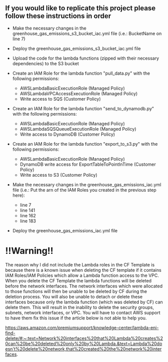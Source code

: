 ## If you would like to replicate this project please follow these instructions in order
- Make the necessary changes in the greenhouse_gas_emissions_s3_bucket_iac.yml file (i.e.: BucketName on line 7)
- Deploy the greenhouse_gas_emissions_s3_bucket_iac.yml file
- Upload the code for the lambda functions (zipped with their necessary dependencies) to the S3 bucket


- Create an IAM Role for the lambda function "pull_data.py" with the following permissions:
  
  - AWSLambdaBasicExecutionRole (Managed Policy)
  - AWSLambdaVPCAccessExecutionRole (Managed Policy)
  - Write access to SQS (Customer Policy)
  
- Create an IAM Role for the lambda function "send_to_dynamodb.py" with the following permissions:
  
  - AWSLambdaBasicExecutionRole (Managed Policy)
  - AWSLambdaSQSQueueExecutionRole (Managed Policy)
  - Write access to DynamoDB (Customer Policy)
  
- Create an IAM Role for the lambda function "export_to_s3.py" with the following permissions:
  
  - AWSLambdaBasicExecutionRole (Managed Policy)
  - DynamoDB write access for ExportTableToPointInTime (Customer Policy) 
  - Write access to S3 (Customer Policy)
  
- Make the necessary changes in the greenhouse_gas_emissions_iac.yml file (i.e.: Put the arn of the IAM Roles you created in the previous step here):
  - line 7
  - line 141
  - line 162
  - line 183
  
- Deploy the greenhouse_gas_emissions_iac.yml file


# !!Warning!!

The reason why I did not include the Lambda roles in the CF Template is because there is a known issue when deleting the CF template if it contains IAM Roles/IAM Policies which allow a Lambda function access to the VPC. When you delete the CF Template the lambda functions will be deleted before the network interfaces. The network interfaces which were allocated to those functions will then be unable to be deleted by CF during the deletion process. You will also be unable to detach or delete these interfaces because only the lambda function (which was deleted by CF) can delete them. This will result in the inability to delete the security groups, subnets, network interfaces, or VPC. You will have to contact AWS support to have them fix this issue if the article below is not able to help you.


https://aws.amazon.com/premiumsupport/knowledge-center/lambda-eni-find-delete/#:~:text=Network%20interfaces%20that%20Lambda%20creates%20can%20be%20deleted%20only%20by%20Lambda.&text=Lambda%20doesn't%20delete%20network,that%20created%20the%20network%20interfaces.
